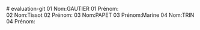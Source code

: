 ﻿﻿# evaluation-git 
01 Nom:GAUTIER
01 Prénom:  
02 Nom:Tissot
02 Prénom:
03 Nom:PAPET
03 Prénom:Marine
04 Nom:TRIN
04 Prénom:
